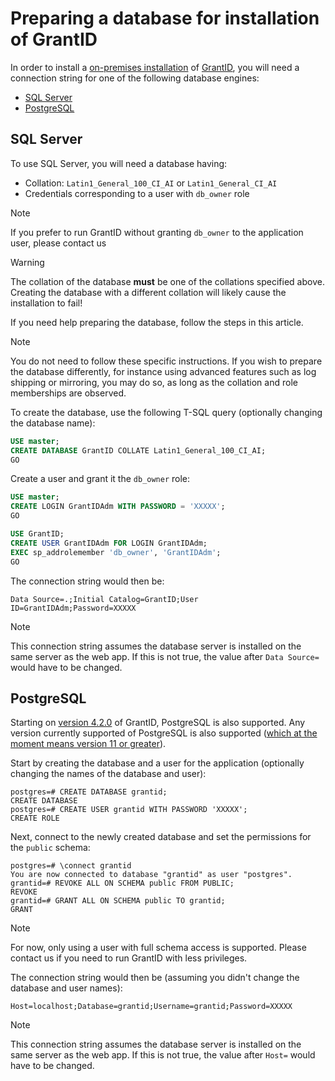 ﻿# Preparing a database for installation of GrantID

In order to install a [on-premises installation](index.md) of [GrantID](../index.md), you will need a connection string for one of the following database engines:

* [SQL Server](#sql-server)
* [PostgreSQL](#postgres)

<a name="sql-server" />

## SQL Server

To use SQL Server, you will need a database having:

* Collation: `Latin1_General_100_CI_AI` or `Latin1_General_CI_AI`
* Credentials corresponding to a user with `db_owner` role

> [!NOTE]
> If you prefer to run GrantID without granting `db_owner` to the application user, please <!-- see [this article](unprivileged-db-user.md) --> contact us 

> [!WARNING]
> The collation of the database **must** be one of the collations specified above. Creating the database with a different collation will likely cause the installation to fail!

If you need help preparing the database, follow the steps in this article.

> [!NOTE]
> You do not need to follow these specific instructions. If you wish to prepare the database differently, for instance using advanced
> features such as log shipping or mirroring, you may do so, as long as the collation and role memberships are observed.

To create the database, use the following T-SQL query (optionally changing the database name):

```sql
USE master;
CREATE DATABASE GrantID COLLATE Latin1_General_100_CI_AI;
GO
```

Create a user and grant it the `db_owner` role:

```sql
USE master;
CREATE LOGIN GrantIDAdm WITH PASSWORD = 'XXXXX';
GO

USE GrantID;
CREATE USER GrantIDAdm FOR LOGIN GrantIDAdm;
EXEC sp_addrolemember 'db_owner', 'GrantIDAdm';
GO
```

The connection string would then be:

```
Data Source=.;Initial Catalog=GrantID;User ID=GrantIDAdm;Password=XXXXX
```

> [!NOTE]
> This connection string assumes the database server is installed on the same server as the web app. If this is not true,
> the value after `Data Source=` would have to be changed.

<a name="postgres" />

## PostgreSQL

Starting on [version 4.2.0](../changelog.md#4-2-0) of GrantID, PostgreSQL is also supported. Any version currently supported of PostgreSQL
is also supported ([which at the moment means version 11 or greater](https://www.postgresql.org/support/versioning/)).

Start by creating the database and a user for the application (optionally changing the names of the database and user):

```
postgres=# CREATE DATABASE grantid;
CREATE DATABASE
postgres=# CREATE USER grantid WITH PASSWORD 'XXXXX';
CREATE ROLE
```

Next, connect to the newly created database and set the permissions for the `public` schema:

```
postgres=# \connect grantid
You are now connected to database "grantid" as user "postgres".
grantid=# REVOKE ALL ON SCHEMA public FROM PUBLIC;
REVOKE
grantid=# GRANT ALL ON SCHEMA public TO grantid;
GRANT
```

> [!NOTE]
> For now, only using a user with full schema access is supported. Please contact us if you need to run GrantID with less privileges.

The connection string would then be (assuming you didn't change the database and user names):

```
Host=localhost;Database=grantid;Username=grantid;Password=XXXXX
```

> [!NOTE]
> This connection string assumes the database server is installed on the same server as the web app. If this is not true,
> the value after `Host=` would have to be changed.

<!--
## See also

* [Running GrantID without db_owner privileges](unprivileged-db-user.md)
-->
